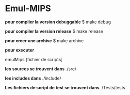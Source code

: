 Emul-MIPS
=========


**pour compiler la version debuggable**
$ make debug 

**pour compiler la version release**
$ make release

**pour creer une archive**
$ make archive


**pour executer**

  emulMips [fichier de scripts] 



**les sources se trouvent dans**
./src/

**les includes dans**
./include/ 

**Les fichiers de script de test se trouvent dans**
./Tests/tests
